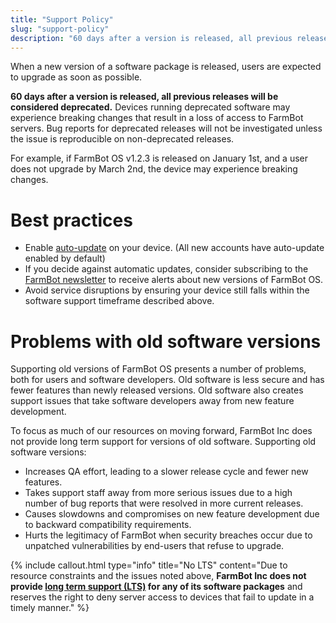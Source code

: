 ```yaml
---
title: "Support Policy"
slug: "support-policy"
description: "60 days after a version is released, all previous releases will be considered deprecated"
---
```


When a new version of a software package is released, users are expected to upgrade as soon as possible.

**60 days after a version is released, all previous releases will be considered deprecated.** Devices running deprecated software may experience breaking changes that result in a loss of access to FarmBot servers. Bug reports for deprecated releases will not be investigated unless the issue is reproducible on non-deprecated releases.

For example, if FarmBot OS v1.2.3 is released on January 1st, and a user does not upgrade by March 2nd, the device may experience breaking changes.

# Best practices

 * Enable [auto-update](../../The-FarmBot-Web-App/settings/farmbot-settings.md#auto-update) on your device. (All new accounts have auto-update enabled by default)
 * If you decide against automatic updates, consider subscribing to the [FarmBot newsletter](http://newsletter.farm.bot) to receive alerts about new versions of FarmBot OS.
 * Avoid service disruptions by ensuring your device still falls within the software support timeframe described above.

# Problems with old software versions

Supporting old versions of FarmBot OS presents a number of problems, both for users and software developers. Old software is less secure and has fewer features than newly released versions. Old software also creates support issues that take software developers away from new feature development.

To focus as much of our resources on moving forward, FarmBot Inc does not provide long term support for versions of old software. Supporting old software versions:

 * Increases QA effort, leading to a slower release cycle and fewer new features.
 * Takes support staff away from more serious issues due to a high number of bug reports that were resolved in more current releases.
 * Causes slowdowns and compromises on new feature development due to backward compatibility requirements.
 * Hurts the legitimacy of FarmBot when security breaches occur due to unpatched vulnerabilities by end-users that refuse to upgrade.

{%
include callout.html
type="info"
title="No LTS"
content="Due to resource constraints and the issues noted above, **FarmBot Inc does not provide [long term support (LTS)](https://en.wikipedia.org/wiki/Long-term_support) for any of its software packages** and reserves the right to deny server access to devices that fail to update in a timely manner."
%}

